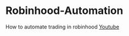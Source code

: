 # Robinhood-Automation
How to automate trading in robinhood [Youtube](https://www.youtube.com/watch?v=Yq0Jf4bpSGM)
